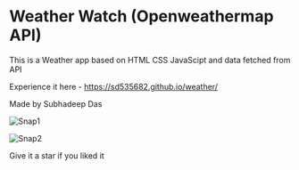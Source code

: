 # Weather Watch (Openweathermap API)

This is a Weather app based on HTML CSS JavaScipt and data fetched from API

Experience it here - https://sd535682.github.io/weather/

Made by Subhadeep Das

 ![Snap1](https://user-images.githubusercontent.com/61840607/158776030-1d83127f-83c6-41b9-a3f1-4650b61c77f8.png)
 
 ![Snap2](https://user-images.githubusercontent.com/61840607/158776180-78090887-b9cf-4d18-9a78-71e78118a098.png)
 
 Give it a star if you liked it
